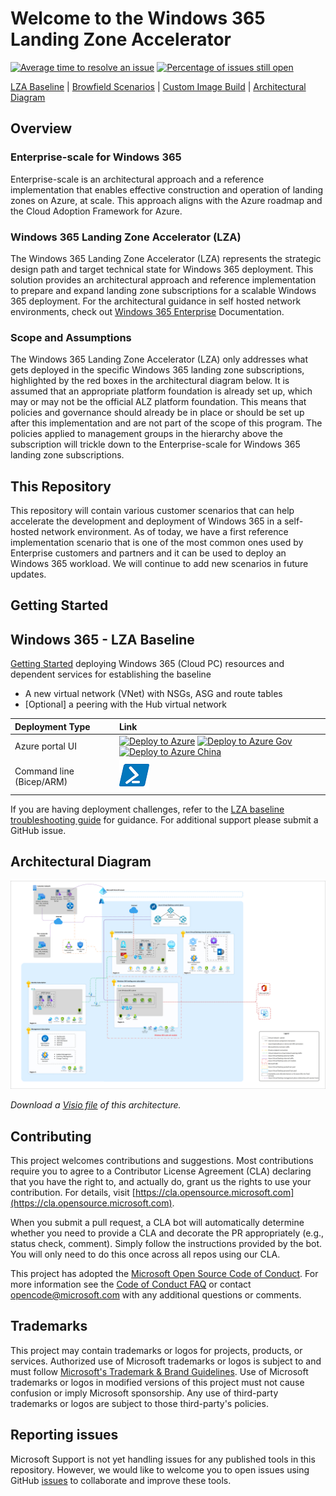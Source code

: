 # Welcome to the Windows 365 Landing Zone Accelerator

[![Average time to resolve an issue](http://isitmaintained.com/badge/resolution/azure/avdaccelerator.svg)](http://isitmaintained.com/project/azure/avdaccelerator "Average time to resolve an issue") [![Percentage of issues still open](http://isitmaintained.com/badge/open/azure/avdaccelerator.svg)](http://isitmaintained.com/project/azure/avdaccelerator "Percentage of issues still open")

[LZA Baseline](#azure-virtual-desktop---lza-baseline) | [Browfield Scenarios](#brownfield-scenarios) | [Custom Image Build](#custom-image-build) | [Architectural Diagram](#architectural-diagram)

## Overview

### Enterprise-scale for Windows 365

Enterprise-scale is an architectural approach and a reference implementation that enables effective construction and operation of landing zones on Azure, at scale. This approach aligns with the Azure roadmap and the Cloud Adoption Framework for Azure.

### Windows 365 Landing Zone Accelerator (LZA)

The Windows 365 Landing Zone Accelerator (LZA) represents the strategic design path and target technical state for Windows 365 deployment. This solution provides an architectural approach and reference implementation to prepare and expand landing zone subscriptions for a scalable Windows 365 deployment. For the architectural guidance in self hosted network environments, check out [Windows 365 Enterprise](https://learn.microsoft.com/en-us/windows-365/enterprise/deployment-options#azure-network-connection-option) Documentation.

### Scope and Assumptions

The Windows 365 Landing Zone Accelerator (LZA) only addresses what gets deployed in the specific Windows 365 landing zone subscriptions, highlighted by the red boxes in the architectural diagram below. It is assumed that an appropriate platform foundation is already set up, which may or may not be the official ALZ platform foundation. This means that policies and governance should already be in place or should be set up after this implementation and are not part of the scope of this program. The policies applied to management groups in the hierarchy above the subscription will trickle down to the Enterprise-scale for Windows 365 landing zone subscriptions.

## This Repository

This repository will contain various customer scenarios that can help accelerate the development and deployment of Windows 365 in a self-hosted network environment.
As of today, we have a first reference implementation scenario that is one of the most common ones used by Enterprise customers and partners and it can be used to deploy an Windows 365 workload. We will continue to add new scenarios in future updates.

## Getting Started

## Windows 365 - LZA Baseline

[Getting Started](/workload/docs/getting-started-baseline.md) deploying Windows 365 (Cloud PC) resources and dependent services for establishing the baseline

- A new virtual network (VNet) with NSGs, ASG and route tables
- [Optional] a peering with the Hub virtual network

| Deployment Type | Link |
|:--|:--|
| Azure portal UI |[![Deploy to Azure](https://aka.ms/deploytoazurebutton)](https://portal.azure.com/#blade/Microsoft_Azure_CreateUIDef/CustomDeploymentBlade/uri/https%3A%2F%2Fraw.githubusercontent.com%2FAzure%2Favdaccelerator%2Fw365-lza%2Fworkload%2Farm%2Fdeploy-baseline.json/uiFormDefinitionUri/https%3A%2F%2Fraw.githubusercontent.com%2FAzure%2Favdaccelerator%2Fw365-lza%2Fworkload%2Fportal-ui%2Fportal-ui-baseline.json) [![Deploy to Azure Gov](https://aka.ms/deploytoazuregovbutton)](https://portal.azure.us/?feature.deployapiver=2022-12-01#blade/Microsoft_Azure_CreateUIDef/CustomDeploymentBlade/uri/https%3A%2F%2Fraw.githubusercontent.com%2FAzure%2Favdaccelerator%2Fw365-lza%2Fworkload%2Farm%2Fdeploy-baseline.json/uiFormDefinitionUri/https%3A%2F%2Fraw.githubusercontent.com%2FAzure%2Favdaccelerator%2Fw365-lza%2Fworkload%2Fportal-ui%2Fportal-ui-baseline.json) [![Deploy to Azure China](https://aka.ms/deploytoazurechinabutton)](https://portal.azure.cn/?feature.deployapiver=2022-12-01#blade/Microsoft_Azure_CreateUIDef/CustomDeploymentBlade/uri/https%3A%2F%2Fraw.githubusercontent.com%2FAzure%2Favdaccelerator%2Fw365-lza%2Fworkload%2Farm%2Fdeploy-baseline.json/uiFormDefinitionUri/https%3A%2F%2Fraw.githubusercontent.com%2FAzure%2Favdaccelerator%2Fw365-lza%2Fworkload%2Fportal-ui%2Fportal-ui-baseline.json)|
| Command line (Bicep/ARM) | [![Powershell/Azure CLI](./workload/docs/icons/powershell.png)](./workload/bicep/readme.md#avd-accelerator-baseline) |

If you are having deployment challenges, refer to the [LZA baseline troubleshooting guide](/workload/docs/baseline-troubleshooting-guide.md) for guidance. For additional support please submit a GitHub issue.

## Architectural Diagram

![W365 accelerator diagram](./workload/docs/diagrams/w365-accelerator-baseline-architecture.png)

_Download a [Visio file](./workload/docs/diagrams/w365-accelerator-baseline-architecture.vsdx) of this architecture._

## Contributing

This project welcomes contributions and suggestions.  Most contributions require you to agree to a
Contributor License Agreement (CLA) declaring that you have the right to, and actually do, grant us
the rights to use your contribution. For details, visit [https://cla.opensource.microsoft.com](https://cla.opensource.microsoft.com).

When you submit a pull request, a CLA bot will automatically determine whether you need to provide
a CLA and decorate the PR appropriately (e.g., status check, comment). Simply follow the instructions
provided by the bot. You will only need to do this once across all repos using our CLA.

This project has adopted the [Microsoft Open Source Code of Conduct](https://opensource.microsoft.com/codeofconduct/).
For more information see the [Code of Conduct FAQ](https://opensource.microsoft.com/codeofconduct/faq/) or
contact [opencode@microsoft.com](mailto:opencode@microsoft.com) with any additional questions or comments.

## Trademarks

This project may contain trademarks or logos for projects, products, or services. Authorized use of Microsoft
trademarks or logos is subject to and must follow
[Microsoft's Trademark & Brand Guidelines](https://www.microsoft.com/legal/intellectualproperty/trademarks).
Use of Microsoft trademarks or logos in modified versions of this project must not cause confusion or imply Microsoft sponsorship.
Any use of third-party trademarks or logos are subject to those third-party's policies.

## Reporting issues

Microsoft Support is not yet handling issues for any published tools in this repository. However, we would like to welcome you to open issues using GitHub [issues](https://github.com/Azure/avdaccelerator/issues) to collaborate and improve these tools.
